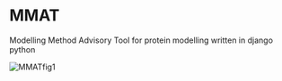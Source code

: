 # MMAT
Modelling Method Advisory Tool for protein modelling written in django python

![MMATfig1](https://user-images.githubusercontent.com/59568767/226878712-3521ea66-e8f2-4ed1-862a-f3d8cac00728.jpg)
